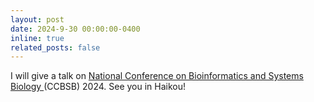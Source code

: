 ```yaml
---
layout: post
date: 2024-9-30 00:00:00-0400
inline: true
related_posts: false
---
```


I will give a talk on [National Conference on Bioinformatics and Systems Biology ](https://ccbsb2024.casconf.cn/)(CCBSB) 2024. See you in Haikou!